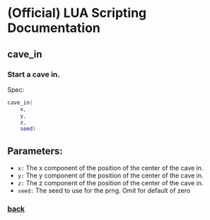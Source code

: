 
# (Official) LUA Scripting Documentation

## cave_in

### Start a cave in.

Spec:
```lua
cave_in(
	x,
	y,
	z,
	seed)
```
## Parameters:
- `x:` The x component of the position of the center of the cave in.
- `y:` The y component of the position of the center of the cave in.
- `z:` The z component of the position of the center of the cave in.
- `seed:` The seed to use for the prng. Omit for default of zero

### [back](../other)

